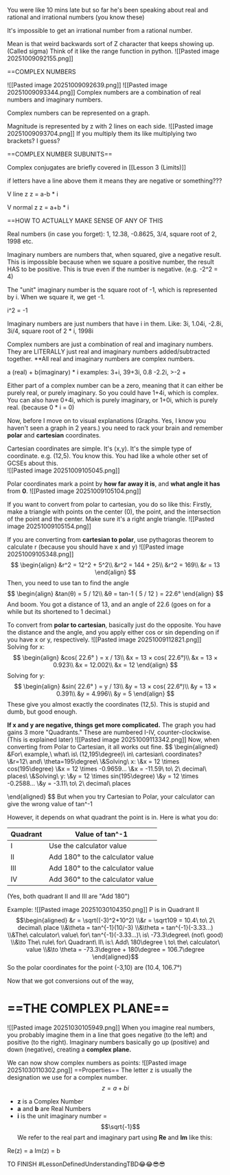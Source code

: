 You were like 10 mins late but so far he's been speaking about real and rational and irrational numbers (you know these)

It's impossible to get an irrational number from a rational number.

Mean is that weird backwards sort of Z character that keeps showing up. (Called sigma) Think of it like the range function in python. 
![[Pasted image 20251009092155.png]]

==COMPLEX NUMBERS

![[Pasted image 20251009092639.png]]
![[Pasted image 20251009093344.png]]
Complex numbers are a combination of real numbers and imaginary numbers.

Complex numbers can be represented on a graph.

Magnitude is represented by z with 2 lines on each side.
![[Pasted image 20251009093704.png]]
If you multiply them its like multiplying two brackets? I guess?

==COMPLEX NUMBER SUBUNITS==

Complex conjugates are briefly covered in [[Lesson 3 (Limits)]]

if letters have a line above them it means they are negative or something???

V line z
z = a-b * i

V normal z
z = a+b * i

==HOW TO ACTUALLY MAKE SENSE OF ANY OF THIS

Real numbers (in case you forget): 1, 12.38, -0.8625, 3/4, square root of 2, 1998 etc.

Imaginary numbers are numbers that, when squared, give a negative result. This is impossible because when we square a positive number, the result HAS to be positive. This is true even if the number is negative. (e.g. -2^2 = 4)

The "unit" imaginary number is the square root of -1, which is represented by i. When we square it, we get -1.

i^2 = -1

Imaginary numbers are just numbers that have i in them. Like: 3i, 1.04i, -2.8i, 3i/4, square root of 2 * i, 1998i

Complex numbers are just a combination of real and imaginary numbers. They are LITERALLY just real and imaginary numbers added/subtracted together. **All real and imaginary numbers are complex numbers.

a (real) + b(imaginary) * i
examples: 3+i, 39+3i, 0.8 -2.2i, >-2 + 

Either part of a complex number can be a zero, meaning that it can either be purely real, or purely imaginary. So you could have 1+4i, which is complex. You can also have 0+4i, which is purely imaginary, or 1+0i, which is purely real. (because 0 * i = 0)

Now, before I move on to visual explanations (Graphs. Yes, I know you haven't seen a graph in 2 years.) you need to rack your brain and remember **polar** and **cartesian** coordinates.

Cartesian coordinates are simple. It's (x,y). It's the simple type of coordinate. e.g. (12,5). You know this. You had like a whole other set of GCSEs about this.  
![[Pasted image 20251009105045.png]]

Polar coordinates mark a point by **how far away it is**, and **what angle it has** from **0**.
![[Pasted image 20251009105104.png]]

If  you want to convert from polar to cartesian, you do so like this:
Firstly, make a triangle with points on the center (0), the point, and the intersection of the point and the center. Make sure it's a right angle triangle.
![[Pasted image 20251009105154.png]]

If you are converting from **cartesian to polar**, use pythagoras theorem to calculate r (because you should have x and y)
![[Pasted image 20251009105348.png]]
$$
\begin{align}
&r^2 = 12^2 + 5^2\\
&r^2 = 144 + 25\\
&r^2 = 169\\
&r = 13
\end{align}
$$
Then, you need to use tan to find the angle 
$$
\begin{align}
&tan(θ) = 5 / 12\\
&θ = tan-1 ( 5 / 12 ) = 22.6° 
\end{align}
$$
And boom. You got a distance of 13, and an angle of  22.6 (goes on for a while but its shortened to 1 decimal.)

To convert from **polar to cartesian**, basically just do the opposite. You have the distance and the angle, and you apply either cos or sin depending on if you have x or y, respectively.
![[Pasted image 20251009112821.png]]
Solving for x:
$$
\begin{align}
&cos( 22.6° ) = x / 13\\
&x = 13 × cos( 22.6°)\\
&x = 13 × 0.923\\
&x = 12.002\\
&x = 12
\end{align}
$$
Solving for y:
$$
\begin{align}
&sin( 22.6° ) = y / 13\\
&y = 13 × cos( 22.6°)\\
&y = 13 × 0.391\\
&y = 4.996\\
&y = 5
\end{align}
$$
These give you almost exactly the coordinates (12,5). This is stupid and dumb, but good enough. 

**If x and y are negative, things get more complicated.**
The graph you had gains 3 more "Quadrants." These are numbered I-IV, counter-clockwise. (This is explained later)
![[Pasted image 20251009113342.png]]
Now, when converting from Polar to Cartesian, it all works out fine. 
$$
\begin{aligned}
&For\ example,\ what\ is\ (12,195\degree)\ in\ cartesian\ coordinates?
\\&r=12\ and\ \theta=195\degree\\
\\&Solving\ x:
\\&x = 12 \times cos(195\degree)
\\&x = 12 \times -0.9659...
\\&x = -11.59\ to\ 2\ decimal\ places\\
\\&Solving\ y:
\\&y = 12 \times sin(195\degree)
\\&y = 12 \times -0.2588...
\\&y = -3.11\ to\ 2\ decimal\ places

\end{aligned}
$$ 
But when you try Cartesian to Polar, your calculator can give the wrong value of tan^-1

However, it depends on what quadrant the point is in. Here is what you do:


| Quadrant | Value of tan^-1                  |
| -------- | -------------------------------- |
| I        | Use the calculator value         |
| II       | Add 180° to the calculator value |
| III      | Add 180° to the calculator value |
| IV       | Add 360° to the calculator value |
(Yes, both quadrant II and III are "Add 180")

Example:
![[Pasted image 20251030104350.png]]
P is in Quadrant II
$$\begin{aligned}
&r = \sqrt((-3)^2+10^2)
\\&r = \sqrt109 = 10.4\ to\ 2\ decimal\ place
\\&\theta = tan^{-1}(10/-3)
\\&\theta = tan^{-1}(-3.33...)
\\&The\ calculator\ value\ for\ tan^{-1}(-3.33...)\ is\ -73.3\degree\ (not\ good)
\\&\to The\ rule\ for\ Quadrant\ II\ is:\ Add\ 180\degree \ to\ the\ calculator\ value
\\&\to \theta = -73.3\degree + 180\degree = 106.7\degree
\end{aligned}$$
So the polar coordinates for the point (-3,10) are (10.4, 106.7°)

Now that we got conversions out of the way,

# ==THE COMPLEX PLANE==
![[Pasted image 20251030105949.png]]
When you imagine real numbers, you probably imagine them in a line that goes negative (to the left) and positive (to the right). Imaginary numbers basically go up (positive) and down (negative), creating a **complex plane.** 

We can now show complex numbers as points:
![[Pasted image 20251030110302.png]]
==Properties==
The letter z is usually the designation we use for a complex number.
$$
z = a + bi
$$
- **z** is a Complex Number
- **a** and **b** are Real Numbers
- **i** is the unit imaginary number = $$\sqrt{-1}$$
We refer to the real part and imaginary part using **Re** and **Im** like this:

Re(z) = a
Im(z) = b



TO FINISH
#LessonDefinedUnderstandingTBD😂😂😎😎 